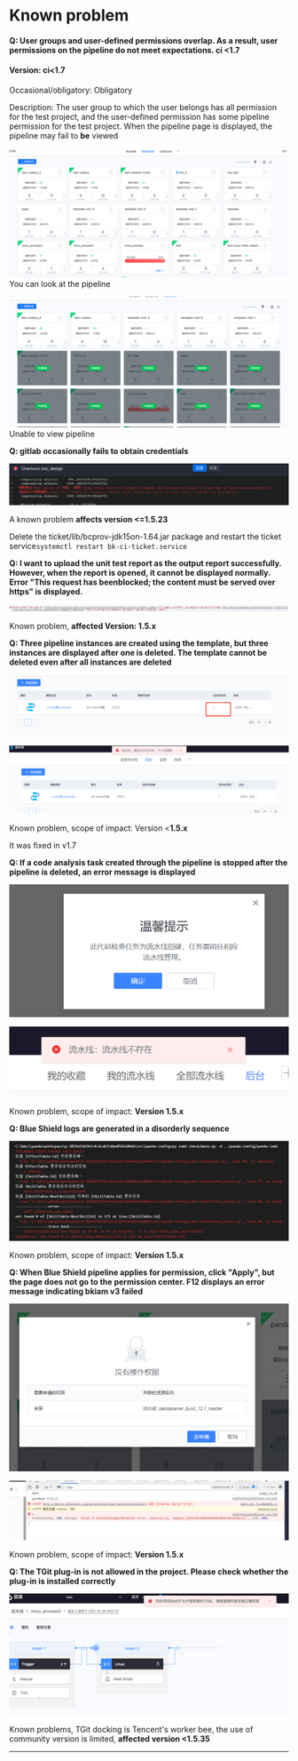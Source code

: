 # Known problem

#### Q: User groups and user-defined permissions overlap. As a result, user permissions on the pipeline do not meet expectations. ci <1.7

#### **Version: ci<1.7**

Occasional/obligatory: Obligatory

Description: The user group to which the user belongs has all permission for the test project, and the user-defined permission has some pipeline permission for the test project. When the pipeline page is displayed, the pipeline may fail to **be** viewed

![可以查看流水线](../../.gitbook/assets/image-20220301101202-Tnoda.png)You can look at the pipeline

![无法查看流水线](../../.gitbook/assets/image-20220301101202-SOWdg.png)Unable to view pipeline

**Q: gitlab occasionally fails to obtain credentials**

![img](../../.gitbook/assets/wecom-temp-941115d684647ac6fe940676a7854656.png)

A known problem **affects version <=1.5.23**

Delete the ticket/lib/bcprov-jdk15on-1.64.jar package and restart the ticket service`systemctl restart bk-ci-ticket.service`

**Q: I want to upload the unit test report as the output report successfully. However, when the report is opened, it cannot be displayed normally. Error "This request has beenblocked; the content must be served over https" is displayed.**

![img](../../.gitbook/assets/wecom-temp-76f4802ef5f78b0abfda917c2575106a.png)

Known problem, **affected Version: 1.5.x**

**Q: Three pipeline instances are created using the template, but three instances are displayed after one is deleted. The template cannot be deleted even after all instances are deleted**

![img](../../.gitbook/assets/企业微信截图_16389525588929.png)

![img](../../.gitbook/assets/企业微信截图_16389527024197.png)

Known problem, scope of impact: Version <**1.5.x**

It was fixed in v1.7

**Q: If a code analysis task created through the pipeline is stopped after the pipeline is deleted, an error message is displayed**

![img](../../.gitbook/assets/image-20220301101202-nkPoi.png)

![img](../../.gitbook/assets/企业微信截图_16395354744740.png)

Known problem, scope of impact: **Version 1.5.x**

**Q: Blue Shield logs are generated in a disorderly sequence**

![img](../../.gitbook/assets/企业微信截图_16316936739387.png)

Known problem, scope of impact: **Version 1.5.x**

**Q: When Blue Shield pipeline applies for permission, click "Apply", but the page does not go to the permission center. F12 displays an error message indicating bkiam v3 failed**

![img](../../.gitbook/assets/企业微信截图_16384143961812.png)

![img](../../.gitbook/assets/企业微信截图_16384146286005.png)

Known problem, scope of impact: **Version 1.5.x**

**Q: The TGit plug-in is not allowed in the project. Please check whether the plug-in is installed correctly**

![img](../../.gitbook/assets/image-20220125154003687.png)

Known problems, TGit docking is Tencent's worker bee, the use of community version is limited, **affected version <1.5.35**

------
